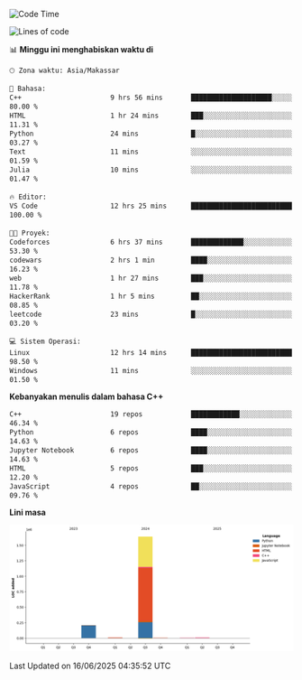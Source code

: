<!--START_SECTION:waka-->
![Code Time](http://img.shields.io/badge/Code%20Time-278%20hrs%2023%20mins-blue)

![Lines of code](https://img.shields.io/badge/Sejak%20Hello%20World%20aku%20telah%20menulis-1.9%20million%20baris%20kode-blue)

📊 **Minggu ini menghabiskan waktu di** 

```text
🕑︎ Zona waktu: Asia/Makassar

💬 Bahasa: 
C++                      9 hrs 56 mins       ████████████████████░░░░░   80.00 % 
HTML                     1 hr 24 mins        ███░░░░░░░░░░░░░░░░░░░░░░   11.31 % 
Python                   24 mins             █░░░░░░░░░░░░░░░░░░░░░░░░   03.27 % 
Text                     11 mins             ░░░░░░░░░░░░░░░░░░░░░░░░░   01.59 % 
Julia                    10 mins             ░░░░░░░░░░░░░░░░░░░░░░░░░   01.47 % 

🔥 Editor: 
VS Code                  12 hrs 25 mins      █████████████████████████   100.00 % 

🐱‍💻 Proyek: 
Codeforces               6 hrs 37 mins       █████████████░░░░░░░░░░░░   53.30 % 
codewars                 2 hrs 1 min         ████░░░░░░░░░░░░░░░░░░░░░   16.23 % 
web                      1 hr 27 mins        ███░░░░░░░░░░░░░░░░░░░░░░   11.78 % 
HackerRank               1 hr 5 mins         ██░░░░░░░░░░░░░░░░░░░░░░░   08.85 % 
leetcode                 23 mins             █░░░░░░░░░░░░░░░░░░░░░░░░   03.20 % 

💻 Sistem Operasi: 
Linux                    12 hrs 14 mins      █████████████████████████   98.50 % 
Windows                  11 mins             ░░░░░░░░░░░░░░░░░░░░░░░░░   01.50 % 
```

**Kebanyakan menulis dalam bahasa C++** 

```text
C++                      19 repos            ████████████░░░░░░░░░░░░░   46.34 % 
Python                   6 repos             ████░░░░░░░░░░░░░░░░░░░░░   14.63 % 
Jupyter Notebook         6 repos             ████░░░░░░░░░░░░░░░░░░░░░   14.63 % 
HTML                     5 repos             ███░░░░░░░░░░░░░░░░░░░░░░   12.20 % 
JavaScript               4 repos             ██░░░░░░░░░░░░░░░░░░░░░░░   09.76 % 
```



**Lini masa**

![Lines of Code chart](https://raw.githubusercontent.com/yusuf601/yusuf601/main/assets/bar_graph.png)


 Last Updated on 16/06/2025 04:35:52 UTC
<!--END_SECTION:waka-->


